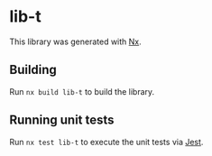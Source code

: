 # lib-t

This library was generated with [Nx](https://nx.dev).

## Building

Run `nx build lib-t` to build the library.

## Running unit tests

Run `nx test lib-t` to execute the unit tests via [Jest](https://jestjs.io).
